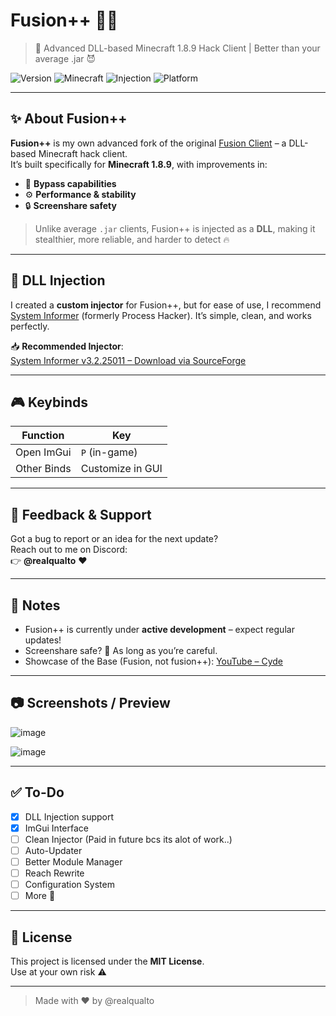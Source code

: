 # Fusion++ 💉🔥  
> 🚀 Advanced DLL-based Minecraft 1.8.9 Hack Client | Better than your average .jar 😈

![Version](https://img.shields.io/badge/status-in%20development-yellow?style=flat-square)
![Minecraft](https://img.shields.io/badge/Minecraft-1.8.9-blue?style=flat-square)
![Injection](https://img.shields.io/badge/injection-DLL-critical?style=flat-square)
![Platform](https://img.shields.io/badge/platform-Windows-lightgrey?style=flat-square)

---

## ✨ About Fusion++
**Fusion++** is my own advanced fork of the original [Fusion Client](https://www.youtube.com/watch?v=QMNa8mOvMCY&t=117s&ab_channel=cyde) – a DLL-based Minecraft hack client.  
It’s built specifically for **Minecraft 1.8.9**, with improvements in:

- 🧠 **Bypass capabilities**
- ⚙️ **Performance & stability**
- 🔒 **Screenshare safety**

> Unlike average `.jar` clients, Fusion++ is injected as a **DLL**, making it stealthier, more reliable, and harder to detect 🔥

---

## 💉 DLL Injection

I created a **custom injector** for Fusion++, but for ease of use, I recommend [System Informer](https://systeminformer.sourceforge.io/downloads) (formerly Process Hacker). It’s simple, clean, and works perfectly.

📥 **Recommended Injector**:  
[System Informer v3.2.25011 – Download via SourceForge](https://sourceforge.net/projects/systeminformer/files/systeminformer-3.2.25011-release-setup.exe/download)

---

## 🎮 Keybinds

| Function     | Key       |
|--------------|-----------|
| Open ImGui | `P` (in-game) |
| Other Binds | Customize in GUI |

---

## 💬 Feedback & Support

Got a bug to report or an idea for the next update?  
Reach out to me on Discord:  
👉 **@realqualto** ❤️

---

## 📌 Notes

- Fusion++ is currently under **active development** – expect regular updates!
- Screenshare safe? 💯 As long as you’re careful.
- Showcase of the Base (Fusion, not fusion++): [YouTube – Cyde](https://www.youtube.com/watch?v=QMNa8mOvMCY&t=117s&ab_channel=cyde)

---

## 📷 Screenshots / Preview

![image](https://github.com/user-attachments/assets/fc214580-9de7-4531-9079-14bc04d9f74d)

![image](https://github.com/user-attachments/assets/5eeb744f-bc87-447f-8d16-6d89f757a511)


---

## ✅ To-Do

- [x] DLL Injection support  
- [x] ImGui Interface
- [ ] Clean Injector (Paid in future bcs its alot of work..)
- [ ] Auto-Updater  
- [ ] Better Module Manager  
- [ ] Reach Rewrite
- [ ] Configuration System
- [ ] More 🤫

---

## 📄 License

This project is licensed under the **MIT License**.  
Use at your own risk ⚠️

---

> Made with ❤️ by @realqualto
